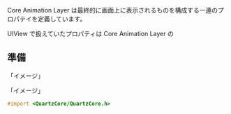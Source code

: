 Core Animation Layer は最終的に画面上に表示されるものを構成する一連のプロパテイを定義しています。

UIView で扱えていたプロパティは Core Animation Layer の


## 準備

「イメージ」

「イメージ」

```objective-c
#import <QuartzCore/QuartzCore.h>
```